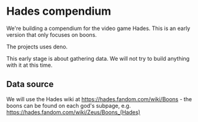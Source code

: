 # Hades compendium

We're building a compendium for the video game Hades. This is an early version that only focuses on boons.

The projects uses deno.

This early stage is about gathering data. We will not try to build anything with it at this time.

## Data source

We will use the Hades wiki at https://hades.fandom.com/wiki/Boons - the boons can be found on each god's subpage, e.g. https://hades.fandom.com/wiki/Zeus/Boons_(Hades)
